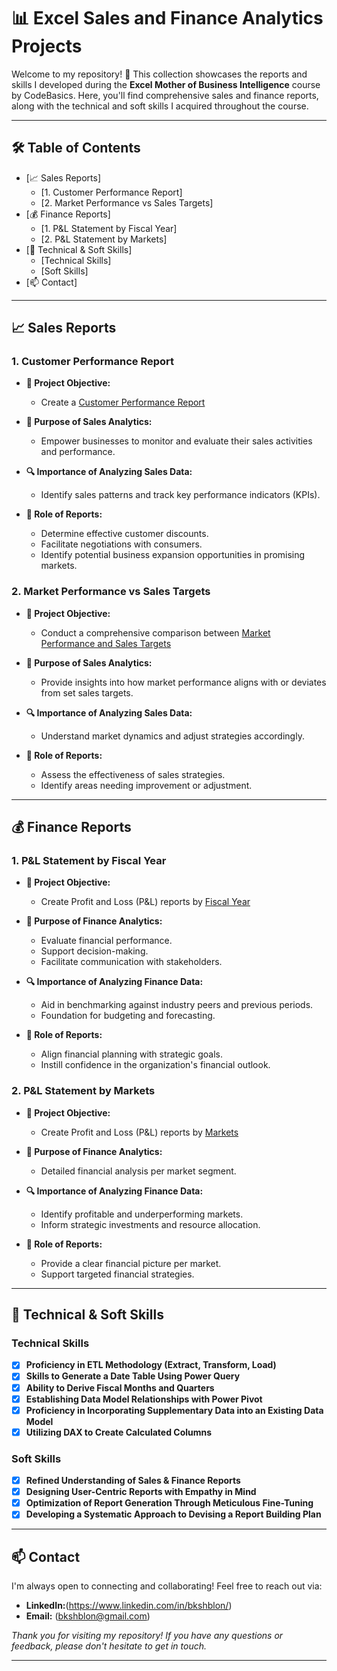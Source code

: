 # 📊 Excel Sales and Finance Analytics Projects

Welcome to my repository! 🎉 This collection showcases the reports and skills I developed during the **Excel Mother of Business Intelligence** course by CodeBasics. Here, you'll find comprehensive sales and finance reports, along with the technical and soft skills I acquired throughout the course.

---

## 🛠️ Table of Contents

- [📈 Sales Reports]
  - [1. Customer Performance Report]
  - [2. Market Performance vs Sales Targets]
- [💰 Finance Reports]
  - [1. P&L Statement by Fiscal Year]
  - [2. P&L Statement by Markets]
- [🔧 Technical & Soft Skills]
  - [Technical Skills]
  - [Soft Skills]
- [📫 Contact]
---

## 📈 Sales Reports

### 1. Customer Performance Report

- **📌 Project Objective:**
  - Create a [Customer Performance Report](https://github.com/bkshblon/Excel-Sales-and-Finance-Analytics/blob/main/Customer%20Performance%20Report.pdf)

- **🎯 Purpose of Sales Analytics:**
  - Empower businesses to monitor and evaluate their sales activities and performance.

- **🔍 Importance of Analyzing Sales Data:**
  - Identify sales patterns and track key performance indicators (KPIs).

- **📑 Role of Reports:**
  - Determine effective customer discounts.
  - Facilitate negotiations with consumers.
  - Identify potential business expansion opportunities in promising markets.

### 2. Market Performance vs Sales Targets

- **📌 Project Objective:**
  - Conduct a comprehensive comparison between [Market Performance and Sales Targets](https://github.com/bkshblon/Excel-Sales-and-Finance-Analytics/blob/main/Market%20Performance%20vs%20Target%20Report.pdf)

- **🎯 Purpose of Sales Analytics:**
  - Provide insights into how market performance aligns with or deviates from set sales targets.

- **🔍 Importance of Analyzing Sales Data:**
  - Understand market dynamics and adjust strategies accordingly.

- **📑 Role of Reports:**
  - Assess the effectiveness of sales strategies.
  - Identify areas needing improvement or adjustment.

---

## 💰 Finance Reports

### 1. P&L Statement by Fiscal Year

- **📌 Project Objective:**
  - Create Profit and Loss (P&L) reports by [Fiscal Year](https://github.com/bkshblon/Excel-Sales-and-Finance-Analytics/blob/main/P%26L%20Statement%20by%20Fiscal%20Year.pdf)

- **🎯 Purpose of Finance Analytics:**
  - Evaluate financial performance.
  - Support decision-making.
  - Facilitate communication with stakeholders.

- **🔍 Importance of Analyzing Finance Data:**
  - Aid in benchmarking against industry peers and previous periods.
  - Foundation for budgeting and forecasting.

- **📑 Role of Reports:**
  - Align financial planning with strategic goals.
  - Instill confidence in the organization's financial outlook.

### 2. P&L Statement by Markets

- **📌 Project Objective:**
  - Create Profit and Loss (P&L) reports by [Markets](https://github.com/bkshblon/Excel-Sales-and-Finance-Analytics/blob/main/P%26L%20Statement%20by%20Markets.pdf)

- **🎯 Purpose of Finance Analytics:**
  - Detailed financial analysis per market segment.

- **🔍 Importance of Analyzing Finance Data:**
  - Identify profitable and underperforming markets.
  - Inform strategic investments and resource allocation.

- **📑 Role of Reports:**
  - Provide a clear financial picture per market.
  - Support targeted financial strategies.

---

## 🔧 Technical & Soft Skills

### Technical Skills

- [x] **Proficiency in ETL Methodology (Extract, Transform, Load)**
- [x] **Skills to Generate a Date Table Using Power Query**
- [x] **Ability to Derive Fiscal Months and Quarters**
- [x] **Establishing Data Model Relationships with Power Pivot**
- [x] **Proficiency in Incorporating Supplementary Data into an Existing Data Model**
- [x] **Utilizing DAX to Create Calculated Columns**

### Soft Skills

- [x] **Refined Understanding of Sales & Finance Reports**
- [x] **Designing User-Centric Reports with Empathy in Mind**
- [x] **Optimization of Report Generation Through Meticulous Fine-Tuning**
- [x] **Developing a Systematic Approach to Devising a Report Building Plan**

---


## 📫 Contact

I'm always open to connecting and collaborating! Feel free to reach out via:

- **LinkedIn:**(https://www.linkedin.com/in/bkshblon/)
- **Email:** (bkshblon@gmail.com)


*Thank you for visiting my repository! If you have any questions or feedback, please don't hesitate to get in touch.*

---
